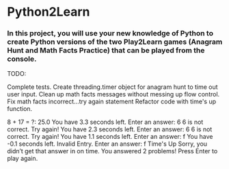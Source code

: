 # Python2Learn

### In this project, you will use your new knowledge of Python to create Python versions of the two Play2Learn games (Anagram Hunt and Math Facts Practice) that can be played from the console.


TODO:

Complete tests.
Create threading.timer object for anagram hunt to time out user input.
Clean up math facts messages without messing up flow control.
Fix math facts incorrect...try again statement
Refactor code with time's up function.

>>>
8 + 17 = ?:
25.0
You have 3.3 seconds left.
Enter an answer: 6
6 is not correct. Try again!
You have 2.3 seconds left.
Enter an answer: 6
6 is not correct. Try again!
You have 1.1 seconds left.
Enter an answer: f
You have -0.1 seconds left.
Invalid Entry. Enter an answer: f
Time's Up
Sorry, you didn’t get that answer in on time.
You answered 2 problems!
Press Enter to play again.
